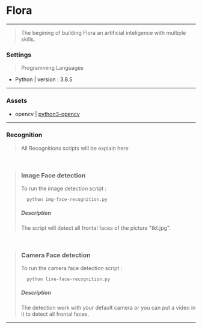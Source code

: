 # Flora

<hr>

> The begining of building Flora an artificial inteligence with multiple skills.



### Settings

> Programming Languages

- Python | version : 3.8.5

<hr>

### Assets

- opencv | <a href="https://docs.opencv.org/master/d2/de6/tutorial_py_setup_in_ubuntu.html">python3-opencv</a>

<hr>

### Recognition

> All Recognitions scripts will be explain here

<br>

> ### Image Face detection
> To run the image detection script :
> ```
>   python img-face-recognition.py
> ```
> ##### Description
> The script will detect all frontal faces of the picture "tkt.jpg".

<br>

> ### Camera Face detection
> To run the camera face detection script :
> ```
>   python live-face-recognition.py
> ```
> ##### Description
> The detection work with your default camera or you can put a video in it to detect all frontal faces.


<hr>

